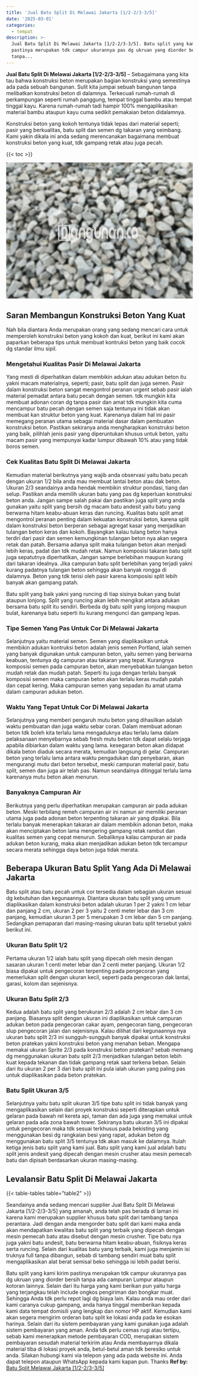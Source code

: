 ```yaml
---
title: 'Jual Batu Split Di Melawai Jakarta [1/2-2/3-3/5]'
date: '2025-03-01'
categories:
  - tempat
description: >-
  Jual Batu Split Di Melawai Jakarta [1/2-2/3-3/5]. Batu split yang kami kirim
  pastinya merupakan tdk campur ukurannya pas dg ukruan yang diorder bersih
  tanpa...
---
```


**Jual Batu Split Di Melawai Jakarta \[1/2-2/3-3/5\]** – Sebagaimana yang kita tau bahwa konstruksi beton merupakan bagian konstruksi yang semestinya ada pada sebuah bangunan. Sulit kita jumpai sebuah bangunan tanpa melibatkan konstruksi beton di dalamnya. Terkecuali rumah-rumah di perkampungan seperti rumah panggung, tempat tinggal bambu atau tempat tinggal kayu. Karena rumah-rumah tadi hampir 100% mengaplikasikan material bambu ataupun kayu cuma sedikit pemakaian beton didalamnya.

Konstruksi beton yang kokoh tentunya tidak lepas dari material seperti; pasir yang berkualitas, batu split dan semen dg takaran yang seimbang. Kami yakin dikala ini anda sedang merencanakan bagaimana membuat konstruksi beton yang kuat, tdk gampang retak atau juga pecah.

{{< toc >}}

![Jual Batu Split Di Melawai Jakarta [1/2-2/3-3/5]](/images/jual-batu-split-09.png)

## Saran Membangun Konstruksi Beton Yang Kuat

Nah bila diantara Anda merupakan orang yang sedang mencari cara untuk memperoleh konstruksi beton yang kokoh dan kuat, berikut ini kami akan paparkan beberapa tips untuk membuat kontruksi beton yang baik cocok dg standar ilmu sipil.

### Mengetahui Kualitas Pasir Di Melawai Jakarta

Yang mesti di diperhatikan dalam membikin adukan atau adukan beton itu yakni macam materialnya, seperti; pasir, batu split dan juga semen. Pasir dalam konstruksi beton sangat mengontrol peranan urgent sebab pasir ialah material pemadat antara batu pecah dengan semen. tdk mungkin kita membuat adonan coran dg tanpa pasir dan amat tdk mungkin kita cuma mencampur batu pecah dengan semen saja tentunya ini tidak akan membuat kan struktur beton yang kuat. Karenanya dalam hal ini pasir memegang peranan utama sebagai material dasar dalam pembuatan konstruksi beton. Pastikan sekiranya anda mengharapkan konstruksi beton yang baik, pilihlah jenis pasir yang diperuntukan khusus untuk beton, yaitu macam pasir yang mempunyai kadar lumpur dibawah 10% atau yang tidak boros semen.

### Cek Kualitas Batu Split Di Melawai Jakarta

Kemudian material berikutnya yang wajib anda observasi yaitu batu pecah dengan ukuran 1/2 bila anda mau membuat lantai beton atau dak beton. Ukuran 2/3 seandainya anda hendak membikin struktur pondasi, tiang dan selup. Pastikan anda memilih ukuran batu yang pas dg keperluan konstruksi beton anda. Jangan sampe salah pakai dan pastikan juga split yang anda gunakan yaitu split yang bersih dg macam batu andesit yaitu batu yang berwarna hitam keabu-abuan keras dan runcing. Kualitas batu split amat mengontrol peranan penting dalam kekuatan konstruksi beton, karena split dalam konstruksi beton berperan sebagai agregat kasar yang menjadikan tulangan beton keras dan kokoh. Bayangkan kalau tulang beton hanya terdiri dari pasir dan semen kemungkinan tulangan beton nya akan segera retak dan patah. Bersama adanya split maka tulangan beton akan menjadi lebih keras, padat dan tdk mudah retak. Namun komposisi takaran batu split juga sepatutnya diperhatikan, Jangan sampe berlebihan maupun kurang dari takaran idealnya. Jika campuran batu split berlebihan yang terjadi yakni kurang padatnya tulangan beton sehingga akan banyak rongga di dalamnya. Beton yang tdk terisi oleh pasir karena komposisi split lebih banyak akan gampang patah.

Batu split yang baik yakni yang runcing di tiap sisinya bukan yang bulat ataupun lonjong. Split yang runcing akan lebih mengikat antara adukan bersama batu split itu sendiri. Berbeda dg batu split yang lonjong maupun bulat, karenanya batu seperti itu kurang mengunci dan gampang lepas.

### Tipe Semen Yang Pas Untuk Cor Di Melawai Jakarta

Selanjutnya yaitu material semen. Semen yang diaplikasikan untuk membikin adukan kontruksi beton adalah jenis semen Portland, ialah semen yang banyak digunakan untuk campuran beton, yaitu semen yang berwarna keabuan, tentunya dg campuran atau takaran yang tepat. Kurangnya komposisi semen pada campuran beton, akan menyebabkan tulangan beton mudah retak dan mudah patah. Seperti itu juga dengan terlalu banyak komposisi semen maka campuran beton akan terlalu keras mudah patah dan cepat kering. Maka campuran semen yang sepadan itu amat utama dalam campuran adukan beton.

### Waktu Yang Tepat Untuk Cor Di Melawai Jakarta

Selanjutnya yang memberi pengaruh mutu beton yang dihasilkan adalah waktu pembuatan dan juga waktu sebar coran. Dalam membuat adonan beton tdk boleh kita terlalu lama mengaduknya atau terlalu lama dalam pelaksanaan menyebarnya sebab fresh mutu beton tdk dapat selalu terjaga apabila dibiarkan dalam waktu yang lama. kesegaran beton akan didapat dikala beton diaduk secara merata, kemudian langsung di gelar. Campuran beton yang terlalu lama antara waktu pengadukan dan penyebaran, akan mengurangi mutu dari beton tersebut, meski campuran material pasir, batu split, semen dan juga air telah pas. Namun seandainya ditinggal terlalu lama karenanya mutu beton akan menurun.

### Banyaknya Campuran Air

Berikutnya yang perlu diperhatikan merupakan campuran air pada adukan beton. Meski terbilang remeh campuran air ini namun air memiliki peranan utama juga pada adonan beton terpenting takaran air yang dipakai. Bila terlalu banyak menerapkan takaran air dalam membikin adonan beton, maka akan menciptakan beton lama mengering gampang retak rambut dan kualitas semen yang cepat menurun. Sebaliknya kalau campuran air pada adukan beton kurang, maka akan menjadikan adukan beton tdk tercampur secara merata sehingga daya beton juga tidak merata.

## Beberapa Ukuran Batu Split Yang Ada Di Melawai Jakarta

Batu split atau batu pecah untuk cor tersedia dalam sebagian ukuran sesuai dg kebutuhan dan kegunaannya. Diantara ukuran batu split yang umum diaplikasikan dalam konstruksi beton adalah ukuran 1 per 2 yakni 1 cm lebar dan panjang 2 cm, ukuran 2 per 3 yaitu 2 centi meter lebar dan 3 cm panjang, kemudian ukuran 3 per 5 merupakan 3 cm lebar dan 5 cm panjang. Sedangkan pemaparan dari masing-masing ukuran batu split tersebut yakni berikut ini.

### Ukuran Batu Split 1/2

Pertama ukuran 1/2 ialah batu split yang dipecah oleh mesin dengan sasaran ukuran 1 centi meter lebar dan 2 centi meter panjang. Ukuran 1/2 biasa dipakai untuk pengecoran terpenting pada pengecoran yang memerlukan split dengan ukuran kecil, seperti pada pengecoran dak lantai, garasi, kolom dan sejenisnya.

### Ukuran Batu Split 2/3

Kedua adalah batu split yang berukuran 2/3 adalah 2 cm lebar dan 3 cm panjang. Biasanya split dengan ukuran ini diaplikasikan untuk campuran adukan beton pada pengecoran cakar ayam, pengecoran tiang, pengecoran slup pengecoran jalan dan sejenisnya. Kalau dilihat dari kegunaannya nya ukuran batu split 2/3 ini sungguh-sungguh banyak dipakai untuk konstruksi beton pratekan yakni konstruksi beton yang menahan beban. Mengapa memakai ukuran Sprite 2/3 pada konstruksi beton pratekan? sebab memang dg menggunakan ukuran batu split 2/3 menjadikan tulangan beton lebih kuat kepada tekanan dan tidak gampang retak saat terkena beban. Selain dari itu ukuran 2 per 3 dari batu split ini pula ialah ukuran yang paling pas untuk diaplikasikan pada beton pratekan.

### Batu Split Ukuran 3/5

Selanjutnya yaitu batu split ukuran 3/5 tipe batu split ini tidak banyak yang mengaplikasikan selain dari proyek konstruksi seperti diterapkan untuk gelaran pada bawah rel kereta api, taman dan ada juga yang memakai untuk gelaran pada ada zona bawah tower. Sekiranya batu ukuran 3/5 ini dipakai untuk pengecoran maka tdk sesuai terkhusus pada bekisting yang menggunakan besi dg rangkaian besi yang rapat, adukan beton dg menggunakan batu split 3/5 tentunya tdk akan masuk ke dalamnya. Itulah ketiga jenis batu split yang kami jual. Batu split yang kami jual adalah batu split jenis andesit yang dipecah dengan mesin crusher atau mesin pemecah batu dan dipisah berdasarkan ukuran masing-masing.

## Levalansir Batu Split Di Melawai Jakarta

{{< table-tables table="table2" >}}

Seandainya anda sedang mencari supplier Jual Batu Split Di Melawai Jakarta \[1/2-2/3-3/5\] yang amanah, anda telah pas berada di laman ini karena kami merupakan supplier khusus batu split dari tambang tanpa perantara. Jadi dengan anda mengorder batu split dari kami maka anda akan mendapatkan kwalitas batu split yang terbaik yang dipecah dengan mesin pemecah batu atau disebut dengan mesin crusher. Tipe batu nya juga yakni batu andesit, batu berwarna hitam keabu-abuan, fisiknya keras serta runcing. Selain dari kualitas batu yang terbaik, kami juga menjamin isi truknya full tanpa dibangun, sebab di tambang sendiri muat batu split mengaplikasikan alat berat semisal beko sehingga isi lebih padat berisi.

Batu split yang kami kirim pastinya merupakan tdk campur ukurannya pas dg ukruan yang diorder bersih tanpa ada campuran Lumpur ataupun kotoran lainnya. Selain dari itu harga yang kami berikan pun yaitu harga yang terjangkau telah include ongkos pengiriman dan bongkar muat. Sehingga Anda tdk perlu repot lagi dg biaya lain. Kalau anda mau order dari kami caranya cukup gampang, anda hanya tinggal memberikan kepada kami data tempat domisili yang lengkap dan nomor HP aktif. Kemudian kami akan segera mengirim orderan batu split ke lokasi anda pada ke esokan harinya. Selain dari itu sistem pembayaran yang kami gunakan juga adalah sistem pembayaran yang aman. Anda tdk perlu cemas rugi atau tertipu, sebab kami menerapkan metode pembayaran COD, merupakan sistem pembayaran sesudah material terkirim atau Anda membayarnya dikala material tiba di lokasi proyek anda, betul-betul aman tdk beresiko untuk anda. Silakan hubungi kami via telepon yang ada pada website ini. Anda dapat telepon ataupun WhatsApp kepada kami kapan pun. Thanks
**Ref by:** [Batu Split Melawai Jakarta [1/2-2/3-3/5]](https://id.wikipedia.org/wiki/Batu)
